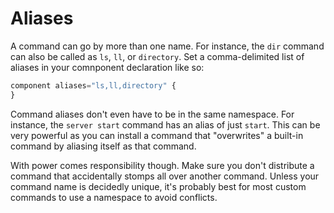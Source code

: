 # Aliases

A command can go by more than one name.  For instance, the `dir` command can also be called as `ls`, `ll`, or `directory`.  Set a comma-delimited list of aliases in your comnponent declaration like so:

```javascript
component aliases="ls,ll,directory" {
}
```

Command aliases don't even have to be in the same namespace.  For instance, the `server start` command has an alias of just `start`.  This can be very powerful as you can install a command that "overwrites" a built-in command by aliasing itself as that command.  

With power comes responsibility though. Make sure you don't distribute a command that accidentally stomps all over another command.  Unless your command name is decidedly unique, it's probably best for most custom commands to use a namespace to avoid conflicts.